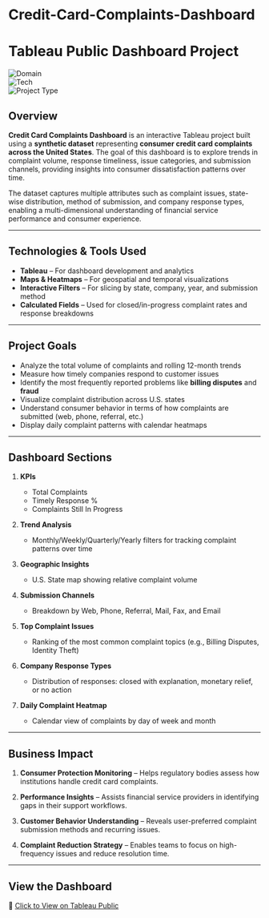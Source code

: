 
# Credit-Card-Complaints-Dashboard

# Tableau Public Dashboard Project

![Domain](https://img.shields.io/badge/Domain-Finance-blue?style=for-the-badge)  
![Tech](https://img.shields.io/badge/Tech-Tableau-green?style=for-the-badge)  
![Project Type](https://img.shields.io/badge/Type-Complaint%20Analytics-yellow?style=for-the-badge)

## Overview

**Credit Card Complaints Dashboard** is an interactive Tableau project built using a **synthetic dataset** representing **consumer credit card complaints across the United States**. The goal of this dashboard is to explore trends in complaint volume, response timeliness, issue categories, and submission channels, providing insights into consumer dissatisfaction patterns over time.

The dataset captures multiple attributes such as complaint issues, state-wise distribution, method of submission, and company response types, enabling a multi-dimensional understanding of financial service performance and consumer experience.

---

## Technologies & Tools Used

- **Tableau** – For dashboard development and analytics   
- **Maps & Heatmaps** – For geospatial and temporal visualizations  
- **Interactive Filters** – For slicing by state, company, year, and submission method  
- **Calculated Fields** – Used for closed/in-progress complaint rates and response breakdowns

---

## Project Goals

- Analyze the total volume of complaints and rolling 12-month trends  
- Measure how timely companies respond to customer issues  
- Identify the most frequently reported problems like **billing disputes** and **fraud**  
- Visualize complaint distribution across U.S. states  
- Understand consumer behavior in terms of how complaints are submitted (web, phone, referral, etc.)  
- Display daily complaint patterns with calendar heatmaps

---

## Dashboard Sections

1. **KPIs**  
   - Total Complaints  
   - Timely Response %  
   - Complaints Still In Progress

2. **Trend Analysis**  
   - Monthly/Weekly/Quarterly/Yearly filters for tracking complaint patterns over time

3. **Geographic Insights**  
   - U.S. State map showing relative complaint volume

4. **Submission Channels**  
   - Breakdown by Web, Phone, Referral, Mail, Fax, and Email

5. **Top Complaint Issues**  
   - Ranking of the most common complaint topics (e.g., Billing Disputes, Identity Theft)

6. **Company Response Types**  
   - Distribution of responses: closed with explanation, monetary relief, or no action

7. **Daily Complaint Heatmap**  
   - Calendar view of complaints by day of week and month

---

## Business Impact

1. **Consumer Protection Monitoring** – Helps regulatory bodies assess how institutions handle credit card complaints.

2. **Performance Insights** – Assists financial service providers in identifying gaps in their support workflows.

3. **Customer Behavior Understanding** – Reveals user-preferred complaint submission methods and recurring issues.

4. **Complaint Reduction Strategy** – Enables teams to focus on high-frequency issues and reduce resolution time.

---

## View the Dashboard

🔗 [Click to View on Tableau Public](https://public.tableau.com/app/profile/anushree.biswas/viz/Credit_Cards_Complaints_Dashboard/dashboard)



